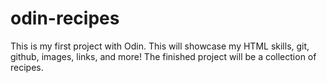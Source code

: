 # odin-recipes
This is my first project with Odin. This will showcase my HTML skills, git, github, images, links, and more! The finished project will be a collection of recipes.
